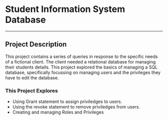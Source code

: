 # Student Information System Database
--------------

## Project Description
This project contains a series of queries in response to the specific needs of a fictional client. The client needed a relational database for managing their students details. This project explored the basics of managing a SQL database, specifically focussing on managing users and the privileges they have to edit the database.

### This Project Explores
- Using Grant statement to assign priviledges to users.
- Using the revoke statement to remove priviledges from users.
- Creating and managing Roles and Privileges